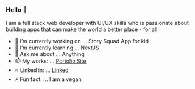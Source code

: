 ### Hello 👋
I am a full stack web developer with UI/UX skills who is passionate about building apps that can
make the world a better place - for all.

- 🔭 I’m currently working on ... Story Squad App for kid
- 🌱 I’m currently learning ... NextJS
- 💬 Ask me about ... Anything
- 📫 My works: ... [Portolio Site](https://yilunweng.com)
- ⭐️ Linked in: ... [Linked](https://www.linkedin.com/in/wengellen/)
- ⚡ Fun fact: ... I am a vegan

